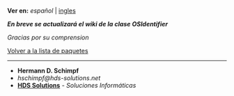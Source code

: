 **Ver en:** _español_ | [ingles](http://code.google.com/p/javaclassesrepository/wiki/OSIdentifier?tm=6&wl=en)

**_En breve se actualizará el wiki de la clase OSIdentifier_**

_Gracias por su comprension_

[Volver a la lista de paquetes](http://code.google.com/p/javaclassesrepository/wiki/packages?tm=6&wl=es)

---

  * **Hermann D. Schimpf**
  * _hschimpf@hds-solutions.net_
  * **[HDS Solutions](http://hds-solutions.net)** - _Soluciones Informáticas_